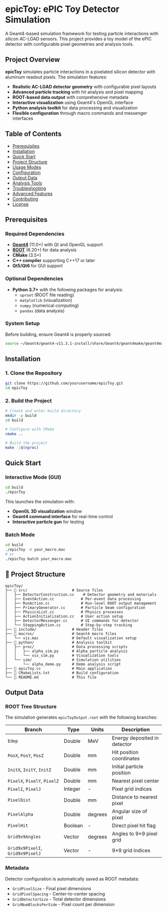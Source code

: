 # epicToy: ePIC Toy Detector Simulation

A Geant4-based simulation framework for testing particle interactions with silicon AC-LGAD sensors. This project provides a toy model of the ePIC detector with configurable pixel geometries and analysis tools.

## Project Overview

**epicToy** simulates particle interactions in a pixelated silicon detector with aluminum readout pixels. The simulation features:

- **Realistic AC-LGAD detector geometry** with configurable pixel layouts
- **Advanced particle tracking** with hit analysis and pixel mapping
- **ROOT-based data output** with comprehensive metadata
- **Interactive visualization** using Geant4's OpenGL interface
- **Python analysis toolkit** for data processing and visualization
- **Flexible configuration** through macro commands and messenger interfaces

## Table of Contents

- [Prerequisites](#prerequisites)
- [Installation](#installation)
- [Quick Start](#quick-start)
- [Project Structure](#project-structure)
- [Usage Modes](#usage-modes)
- [Configuration](#configuration)
- [Output Data](#output-data)
- [Analysis Tools](#analysis-tools)
- [Troubleshooting](#troubleshooting)
- [Advanced Features](#advanced-features)
- [Contributing](#contributing)
- [License](#license)

## Prerequisites

### Required Dependencies

- **[Geant4](https://geant4.web.cern.ch/)** (11.0+) with Qt and OpenGL support
- **[ROOT](https://root.cern/)** (6.20+) for data analysis
- **CMake** (3.5+)
- **C++ compiler** supporting C++17 or later
- **Qt5/Qt6** for GUI support

### Optional Dependencies

- **Python 3.7+** with the following packages for analysis:
  - `uproot` (ROOT file reading)
  - `matplotlib` (visualization)
  - `numpy` (numerical computing)
  - `pandas` (data analysis)

### System Setup

Before building, ensure Geant4 is properly sourced:

```bash
source ~/Geant4/geant4-v11.3.1-install/share/Geant4/geant4make/geant4make.sh
```

## Installation

### 1. Clone the Repository

```bash
git clone https://github.com/yourusername/epicToy.git
cd epicToy
```

### 2. Build the Project

```bash
# Create and enter build directory
mkdir -p build
cd build

# Configure with CMake
cmake ..

# Build the project
make -j$(nproc)
```

## Quick Start

### Interactive Mode (GUI)

```bash
cd build
./epicToy
```

This launches the simulation with:

- **OpenGL 3D visualization** window
- **Geant4 command interface** for real-time control
- **Interactive particle gun** for testing

### Batch Mode

```bash
cd build
./epicToy -m your_macro.mac
# or
./epicToy batch your_macro.mac
```

## 📁 Project Structure

```
epicToy/
├── 📂 src/                    # Source files
│   ├── DetectorConstruction.cc    # Detector geometry and materials
│   ├── EventAction.cc            # Per-event data processing
│   ├── RunAction.cc              # Run-level ROOT output management
│   ├── PrimaryGenerator.cc       # Particle beam configuration
│   ├── PhysicsList.cc            # Physics processes
│   ├── ActionInitialization.cc   # User action setup
│   ├── DetectorMessenger.cc      # UI commands for detector
│   └── SteppingAction.cc         # Step-by-step tracking
├── 📂 include/                # Header files
├── 📂 macros/                 # Geant4 macro files
│   └── vis.mac               # Default visualization setup
├── 📂 python/                 # Analysis toolkit
│   ├── proc/                 # Data processing scripts
│   │   ├── alpha_sim.py      # Alpha particle analysis
│   │   └── vis_sim.py        # Visualization tools
│   └── sim/                  # Simulation utilities
│       └── alpha_demo.py     # Demo analysis script
├── 📄 epicToy.cc              # Main application
├── 📄 CMakeLists.txt          # Build configuration
└── 📄 README.md               # This file
```

## Output Data

### ROOT Tree Structure

The simulation generates `epicToyOutput.root` with the following branches:

| Branch                           | Type            | Units   | Description                  |
| -------------------------------- | --------------- | ------- | ---------------------------- |
| `Edep`                           | Double          | MeV     | Energy deposited in detector |
| `PosX`, `PosY`, `PosZ`           | Double          | mm      | Hit position coordinates     |
| `InitX`, `InitY`, `InitZ`        | Double          | mm      | Initial particle position    |
| `PixelX`, `PixelY`, `PixelZ`     | Double          | mm      | Nearest pixel center         |
| `PixelI`, `PixelJ`               | Integer         | -       | Pixel grid indices           |
| `PixelDist`                      | Double          | mm      | Distance to nearest pixel    |
| `PixelAlpha`                     | Double          | degrees | Angular size of pixel        |
| `PixelHit`                       | Boolean         | -       | Direct pixel hit flag        |
| `Grid9x9Angles`                  | Vector<Double>  | degrees | Angles to 9×9 pixel grid     |
| `Grid9x9PixelI`, `Grid9x9PixelJ` | Vector<Integer> | -       | 9×9 grid indices             |

### Metadata

Detector configuration is automatically saved as ROOT metadata:

- `GridPixelSize` - Final pixel dimensions
- `GridPixelSpacing` - Center-to-center spacing
- `GridDetectorSize` - Total detector dimensions
- `GridNumBlocksPerSide` - Pixel count per dimension
